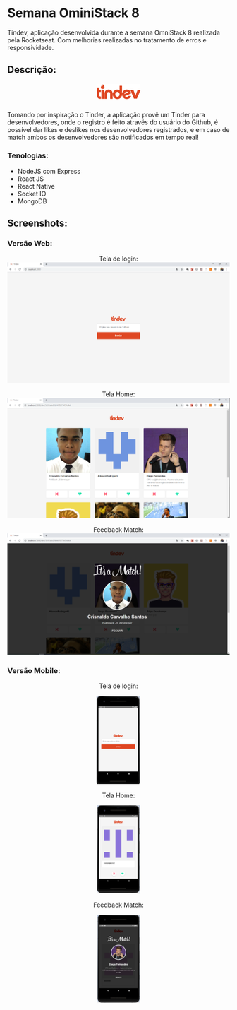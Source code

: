 # Semana OminiStack 8

<p>Tindev, aplicação desenvolvida durante a semana OmniStack 8 realizada pela Rocketseat. Com melhorias realizadas no tratamento de erros e responsividade.</p>



## Descrição:
<h5 align="center">
    <img alt="Logo" src="./web/src/assets/logo.svg" width="100px" />
</h5>
<p> Tomando por inspiração o Tinder, a aplicação provê um Tinder para desenvolvedores, onde o registro é feito através do usuário do Github, é possível dar likes e deslikes nos desenvolvedores registrados, e em caso de match ambos os desenvolvedores são notificados em tempo real! </p>

### Tenologias:
- NodeJS com Express
- React JS
- React Native
- Socket IO
- MongoDB


## Screenshots:

### Versão Web:
<p align="center">
Tela de login:
<img alt="Tela de login" src="./screenshots/web-01-login.png"/>
</p>

<p align="center">
Tela Home:
<img alt="Tela Home" src="./screenshots/web-02-main.png"/>
</p>

<p align="center">
Feedback Match:
<img alt="Feedback Match" src="./screenshots/web-03-match.png"/>
</p>


### Versão Mobile:

<p align="center">Tela de login:</p>
<p align="center">
<img alt="Tela de login" src="./screenshots/mobile-01-login.png"
height="200px"/>
</p>

<p align="center">Tela Home:</p>
<p align="center">
<img alt="Tela Home" src="./screenshots/mobile-01-main.png" height="200px" />
</p>

<p align="center">Feedback Match:</p>
<p align="center">
<img alt="Feedback Match" src="./screenshots/mobile-03-match.png" height="200px"/>
</p>